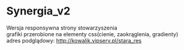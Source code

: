 # Synergia_v2
Wersja responsywna strony stowarzyszenia<br>
grafiki przerobione na elementy css(cienie, zaokrąglenia, gradienty)<br>
adres podglądowy: http://kowalik.vipserv.pl/stara_res
